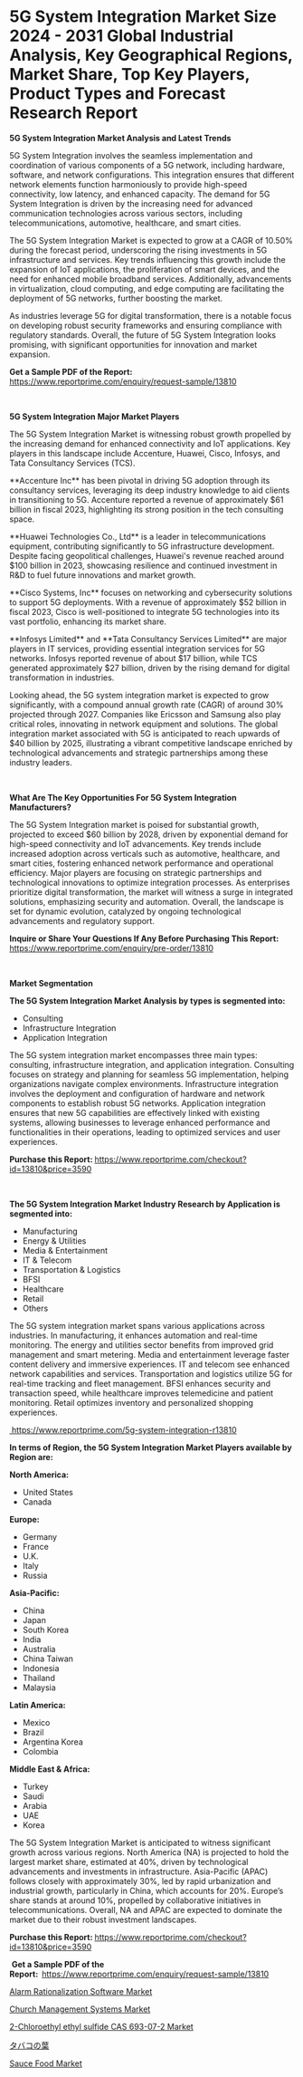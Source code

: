 <p><h1>5G System Integration Market Size 2024 - 2031 Global Industrial Analysis, Key Geographical Regions, Market Share, Top Key Players, Product Types and Forecast Research Report</h1></p><p><strong>5G System Integration Market Analysis and Latest Trends</strong></p>
<p><p>5G System Integration involves the seamless implementation and coordination of various components of a 5G network, including hardware, software, and network configurations. This integration ensures that different network elements function harmoniously to provide high-speed connectivity, low latency, and enhanced capacity. The demand for 5G System Integration is driven by the increasing need for advanced communication technologies across various sectors, including telecommunications, automotive, healthcare, and smart cities.</p><p>The 5G System Integration Market is expected to grow at a CAGR of 10.50% during the forecast period, underscoring the rising investments in 5G infrastructure and services. Key trends influencing this growth include the expansion of IoT applications, the proliferation of smart devices, and the need for enhanced mobile broadband services. Additionally, advancements in virtualization, cloud computing, and edge computing are facilitating the deployment of 5G networks, further boosting the market.</p><p>As industries leverage 5G for digital transformation, there is a notable focus on developing robust security frameworks and ensuring compliance with regulatory standards. Overall, the future of 5G System Integration looks promising, with significant opportunities for innovation and market expansion.</p></p>
<p><strong>Get a Sample PDF of the Report:&nbsp;</strong> <a href="https://www.reportprime.com/enquiry/request-sample/13810">https://www.reportprime.com/enquiry/request-sample/13810</a></p>
<p>&nbsp;</p>
<p><strong>5G System Integration Major Market Players</strong></p>
<p><p>The 5G System Integration Market is witnessing robust growth propelled by the increasing demand for enhanced connectivity and IoT applications. Key players in this landscape include Accenture, Huawei, Cisco, Infosys, and Tata Consultancy Services (TCS).</p><p>**Accenture Inc** has been pivotal in driving 5G adoption through its consultancy services, leveraging its deep industry knowledge to aid clients in transitioning to 5G. Accenture reported a revenue of approximately $61 billion in fiscal 2023, highlighting its strong position in the tech consulting space.</p><p>**Huawei Technologies Co., Ltd** is a leader in telecommunications equipment, contributing significantly to 5G infrastructure development. Despite facing geopolitical challenges, Huawei's revenue reached around $100 billion in 2023, showcasing resilience and continued investment in R&D to fuel future innovations and market growth.</p><p>**Cisco Systems, Inc** focuses on networking and cybersecurity solutions to support 5G deployments. With a revenue of approximately $52 billion in fiscal 2023, Cisco is well-positioned to integrate 5G technologies into its vast portfolio, enhancing its market share.</p><p>**Infosys Limited** and **Tata Consultancy Services Limited** are major players in IT services, providing essential integration services for 5G networks. Infosys reported revenue of about $17 billion, while TCS generated approximately $27 billion, driven by the rising demand for digital transformation in industries.</p><p>Looking ahead, the 5G system integration market is expected to grow significantly, with a compound annual growth rate (CAGR) of around 30% projected through 2027. Companies like Ericsson and Samsung also play critical roles, innovating in network equipment and solutions. The global integration market associated with 5G is anticipated to reach upwards of $40 billion by 2025, illustrating a vibrant competitive landscape enriched by technological advancements and strategic partnerships among these industry leaders.</p></p>
<p>&nbsp;</p>
<p><strong>What Are The Key Opportunities For 5G System Integration Manufacturers?</strong></p>
<p><p>The 5G System Integration market is poised for substantial growth, projected to exceed $60 billion by 2028, driven by exponential demand for high-speed connectivity and IoT advancements. Key trends include increased adoption across verticals such as automotive, healthcare, and smart cities, fostering enhanced network performance and operational efficiency. Major players are focusing on strategic partnerships and technological innovations to optimize integration processes. As enterprises prioritize digital transformation, the market will witness a surge in integrated solutions, emphasizing security and automation. Overall, the landscape is set for dynamic evolution, catalyzed by ongoing technological advancements and regulatory support.</p></p>
<p><strong>Inquire or Share Your Questions If Any Before Purchasing This Report:</strong> <a href="https://www.reportprime.com/enquiry/pre-order/13810">https://www.reportprime.com/enquiry/pre-order/13810</a></p>
<p>&nbsp;</p>
<p><strong>Market Segmentation</strong></p>
<p><strong>The 5G System Integration Market Analysis by types is segmented into:</strong></p>
<p><ul><li>Consulting</li><li>Infrastructure Integration</li><li>Application Integration</li></ul></p>
<p><p>The 5G system integration market encompasses three main types: consulting, infrastructure integration, and application integration. Consulting focuses on strategy and planning for seamless 5G implementation, helping organizations navigate complex environments. Infrastructure integration involves the deployment and configuration of hardware and network components to establish robust 5G networks. Application integration ensures that new 5G capabilities are effectively linked with existing systems, allowing businesses to leverage enhanced performance and functionalities in their operations, leading to optimized services and user experiences.</p></p>
<p><strong>Purchase this Report:&nbsp;</strong><a href="https://www.reportprime.com/checkout?id=13810&price=3590">https://www.reportprime.com/checkout?id=13810&price=3590</a></p>
<p>&nbsp;</p>
<p><strong>The 5G System Integration Market Industry Research by Application is segmented into:</strong></p>
<p><ul><li>Manufacturing</li><li>Energy & Utilities</li><li>Media & Entertainment</li><li>IT & Telecom</li><li>Transportation & Logistics</li><li>BFSI</li><li>Healthcare</li><li>Retail</li><li>Others</li></ul></p>
<p><p>The 5G system integration market spans various applications across industries. In manufacturing, it enhances automation and real-time monitoring. The energy and utilities sector benefits from improved grid management and smart metering. Media and entertainment leverage faster content delivery and immersive experiences. IT and telecom see enhanced network capabilities and services. Transportation and logistics utilize 5G for real-time tracking and fleet management. BFSI enhances security and transaction speed, while healthcare improves telemedicine and patient monitoring. Retail optimizes inventory and personalized shopping experiences.</p></p>
<p><a href="https://www.reportprime.com/5g-system-integration-r13810">&nbsp;https://www.reportprime.com/5g-system-integration-r13810</a></p>
<p><strong>In terms of Region, the 5G System Integration Market Players available by Region are:</strong></p>
<p>
    <p> <strong> North America: </strong>
        <ul>
            <li>United States</li>
            <li>Canada</li>
        </ul>
        </p> 
    <p> <strong> Europe: </strong>
        <ul>
            <li>Germany</li>
            <li>France</li>
            <li>U.K.</li>
            <li>Italy</li>
            <li>Russia</li>
        </ul>
        </p> 
    <p> <strong> Asia-Pacific: </strong>
        <ul>
            <li>China</li>
            <li>Japan</li>
            <li>South Korea</li>
            <li>India</li>
            <li>Australia</li>
            <li>China Taiwan</li>
            <li>Indonesia</li>
            <li>Thailand</li>
            <li>Malaysia</li>
        </ul>
        </p> 
    <p> <strong> Latin America: </strong>
        <ul>
            <li>Mexico</li>
            <li>Brazil</li>
            <li>Argentina Korea</li>
            <li>Colombia</li>
        </ul>
        </p> 
    <p> <strong> Middle East & Africa: </strong>
        <ul>
            <li>Turkey</li>
            <li>Saudi</li>
            <li>Arabia</li>
            <li>UAE</li>
            <li>Korea</li>
        </ul>
    </p>
    </p>
<p><p>The 5G System Integration Market is anticipated to witness significant growth across various regions. North America (NA) is projected to hold the largest market share, estimated at 40%, driven by technological advancements and investments in infrastructure. Asia-Pacific (APAC) follows closely with approximately 30%, led by rapid urbanization and industrial growth, particularly in China, which accounts for 20%. Europe’s share stands at around 10%, propelled by collaborative initiatives in telecommunications. Overall, NA and APAC are expected to dominate the market due to their robust investment landscapes.</p></p>
<p><strong>Purchase this Report: </strong><a href="https://www.reportprime.com/checkout?id=13810&price=3590">https://www.reportprime.com/checkout?id=13810&price=3590</a></p>
<p>&nbsp;<strong>Get a Sample PDF of the Report:&nbsp;&nbsp;</strong><a href="https://www.reportprime.com/enquiry/request-sample/13810">https://www.reportprime.com/enquiry/request-sample/13810</a></p>
<p><strong></strong></p>
<p><p><a href="https://github.com/jordond5lezama/Market-Research-Report-List-1/blob/main/alarm-rationalization-software-market.md">Alarm Rationalization Software Market</a></p><p><a href="https://medium.com/@josefahauck/the-church-management-systems-market-decisions-are-mostly-driven-by-resource-optimization-and-07ba9102572f">Church Management Systems Market</a></p><p><a href="https://medium.com/@josefahauck/what-innovations-are-shaping-the-2-chloroethyl-ethyl-sulfide-cas-693-07-2-market-5219e5994baa">2-Chloroethyl ethyl sulfide CAS 693-07-2 Market</a></p><p><a href="https://medium.com/@amayrani15moore/tobacco-leaves-market-%E3%81%AF-%E3%82%B3%E3%82%B9%E3%83%88%E7%AE%A1%E7%90%86%E3%81%A8%E5%8A%B9%E7%8E%87%E5%90%91%E4%B8%8A%E3%82%92%E5%84%AA%E5%85%88%E3%81%97%E3%81%BE%E3%81%99-%E3%81%95%E3%82%89%E3%81%AB-%E5%A0%B1%E5%91%8A%E6%9B%B8%E3%81%AF%E5%B8%82%E5%A0%B4%E3%81%AE%E9%9C%80%E8%A6%81%E9%9D%A2%E3%81%A8%E4%BE%9B%E7%B5%A6%E9%9D%A2%E3%81%AE%E4%B8%A1%E6%96%B9%E3%82%92%E3%82%AB%E3%83%90%E3%83%BC%E3%81%97%E3%81%A6%E3%81%84%E3%81%BE%E3%81%99-tobacco-leaves-%E5%B8%82%E5%A0%B4%E3%81%AF-2024-bb90deb25445">タバコの葉</a></p><p><a href="https://www.linkedin.com/pulse/sauce-food-market-research-report-includes-analysis-size-share-0wvzf?trackingId=G4Xi%2FL6xSfeTOR0cAKGCSw%3D%3D">Sauce Food Market</a></p></p>